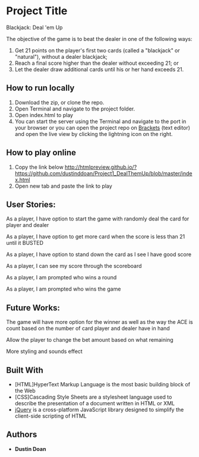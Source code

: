 # Project Title

Blackjack: Deal 'em Up

The objective of the game is to beat the dealer in one of the following ways:

1. Get 21 points on the player's first two cards (called a "blackjack" or "natural"), without a dealer blackjack;
2. Reach a final score higher than the dealer without exceeding 21; or
3. Let the dealer draw additional cards until his or her hand exceeds 21.

## How to run locally

1. Download the zip, or clone the repo.
2. Open Terminal and navigate to the project folder.
3. Open index.html to play
4. You can start the server using the Terminal and navigate to the port in your browser or you can open the project repo on [Brackets](http://brackets.io/) (text editor) and open the live view by clicking the lightning icon on the right.

## How to play online
1. Copy the link below
 http://htmlpreview.github.io/?https://github.com/dustinddoan/Project1_DealThemUp/blob/master/index.html
2. Open new tab and paste the link to play

## User Stories:
As a player, I have option to start the game with randomly deal the card for player and dealer

As a player, I have option to get more card when the score is less than 21 until it BUSTED

As a player, I have option to stand down the card as I see I have good score

As a player, I can see my score through the scoreboard

As a player, I am prompted who wins a round

As a player, I am prompted who wins the game

## Future Works:

The game will have more option for the winner as well as the way the ACE is count based on the number of card player and dealer have in hand

Allow the player to change the bet amount based on what remaining

More styling and sounds effect
## Built With

* [HTML]HyperText Markup Language is the most basic building block of the Web
* [CSS]Cascading Style Sheets are a stylesheet language used to describe the presentation of a document written in HTML or XML
* [jQuery](https://code.jquery.com/) is a cross-platform JavaScript library designed to simplify the client-side scripting of HTML

## Authors

* **Dustin Doan**
